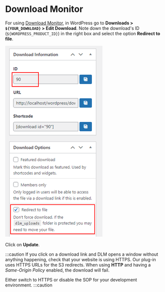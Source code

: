 # Download Monitor

For using [Download Monitor](https://wordpress.org/plugins/download-monitor/), in WordPress go to __Downloads > `${YOUR_DOWNLOAD}` > Edit Download__. Note down the download's ID (`${WORDPRESS_PRODUCT_ID}`) in the right box and select the option __Redirect to file__.

![download-monitor.png](download-monitor.png)

Click on __Update__.

:::caution
If you click on a download link and DLM opens a window without anything happening, check that your website is using HTTPS. Our plug-in uses HTTPS URLs for the S3 redirects.  When using __HTTP__ and having a *Same-Origin Policy* enabled, the download will fail.

Either switch to HTTPS or disable the SOP for your development environment.
:::caution